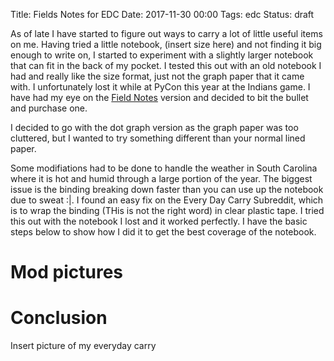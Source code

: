 Title: Fields Notes for EDC
Date: 2017-11-30 00:00
Tags:  edc
Status: draft

As of late I have started to figure out ways to carry a lot of little useful items on me.  Having tried a little notebook, (insert size here) and not finding it big enough to write on, I started to experiment with a slightly larger notebook that can fit in the back of my pocket.  I tested this out with an old notebook I had and really like the size format, just not the graph paper that it came with.  I unfortunately lost it while at PyCon this year at the Indians game.  I have had my eye on the [Field Notes](fieldnotes.com) version and decided to bit the bullet and purchase one.

I decided to go with the dot graph version as the graph paper was too cluttered, but I wanted to try something different than your normal lined paper.


Some modifiations had to be done to handle the weather in South Carolina where it is hot and humid through a large portion of the year.  The biggest issue is the binding breaking down faster than you can use up the notebook due to sweat :|.  I found an easy fix on the Every Day Carry Subreddit, which is to wrap the binding (THis is not the right word) in clear plastic tape.  I tried this out with the notebook I lost and it worked perfectly.  I have the basic steps below to show how I did it to get the best coverage of the notebook.

# Mod pictures

# Conclusion

Insert picture of my everyday carry
